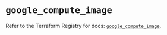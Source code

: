 # `google_compute_image`

Refer to the Terraform Registry for docs: [`google_compute_image`](https://registry.terraform.io/providers/hashicorp/google-beta/5.28.0/docs/resources/google_compute_image).
